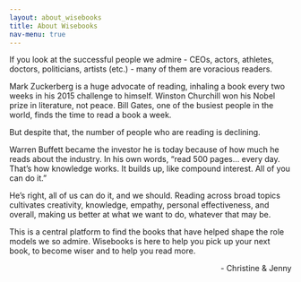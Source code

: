 ```yaml
---
layout: about_wisebooks
title: About Wisebooks
nav-menu: true
---
```


If you look at the successful people we admire - CEOs, actors, athletes, doctors, politicians, artists (etc.) - many of them are voracious readers. 

Mark Zuckerberg is a huge advocate of reading, inhaling a book every two weeks in his 2015 challenge to himself. Winston Churchill won his Nobel prize in literature, not peace. Bill Gates, one of the busiest people in the world, finds the time to read a book a week. 

But despite that, the number of people who are reading is declining. 

Warren Buffett became the investor he is today because of how much he reads about the industry. In his own words, “read 500 pages… every day. That’s how knowledge works. It builds up, like compound interest. All of you can do it.”

He’s right, all of us can do it, and we should. Reading across broad topics cultivates creativity, knowledge, empathy, personal effectiveness, and overall, making us better at what we want to do, whatever that may be.

This is a central platform to find the books that have helped shape the role models we so admire.  Wisebooks is here to help you pick up your next book, to become wiser and to help you read more. 

<p style="text-align: right;">- Christine & Jenny</p>
